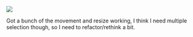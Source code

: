 ![](https://db-feed.s3.amazonaws.com/legacy/gif_2020_05_02_10_13_53@2x-1588429109859.gif)

Got a bunch of the movement and resize working, I think I need multiple selection though, so I need to refactor/rethink a bit.
